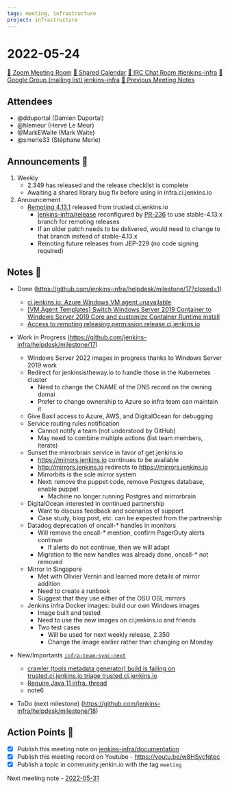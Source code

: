 ```yaml
---
tags: meeting, infrastructure
project: infrastructure
---
```

<!-- markdownlint-disable MD026-->

# 2022-05-24

[:movie_camera: Zoom Meeting Room](https://zoom.us/j/92454301214?pwd=aEVoUi9EanpaakN3L1ZxRlpDQk5Ddz09)
[:calendar: Shared Calendar](https://jenkins.io/event-calendar/)
[:speech_balloon: IRC Chat Room #jenkins-infra](https://jenkins.io/chat/#jenkins-infra)
[:email: Google Group (mailing list) jenkins-infra](https://groups.google.com/g/jenkins-infra)
[🧠 Previous Meeting Notes](https://github.com/jenkins-infra/documentation/blob/main/meetings/2022-05-17.md)

## Attendees

* @dduportal (Damien Duportal)
* @hlemeur (Hervé Le Meur)
* @MarkEWaite (Mark Waite)
* @smerle33 (Stéphane Merle)
<!--
* @basil (Basil Crow)
* @zvW_c6ROSOOuJDTOracA7Q (Tim Jacomb)
-->

## Announcements :loudspeaker:

1. Weekly 
    * 2.349 has released and the release checklist is complete
    * Awaiting a shared library bug fix before using in infra.ci.jenkins.io
2. Announcement
    * [Remoting 4.13.1](https://github.com/jenkinsci/remoting/releases/tag/remoting-4.13.1) released from trusted.ci.jenkins.io
        * [jenkins-infra/release](https://github.com/jenkins-infra/) reconfigured by [PR-236](https://github.com/jenkins-infra/release/pull/236) to use stable-4.13.x branch for remoting releases
        * If an older patch needs to be delivered, would need to change to that branch instead of stable-4.13.x
        * Remoting future releases from JEP-229 (no code signing required)


## Notes :book:

* Done (https://github.com/jenkins-infra/helpdesk/milestone/17?closed=1)
  * [ci.jenkins.io: Azure Windows VM agent unavailable](https://github.com/jenkins-infra/helpdesk/issues/2949)
  * [[VM Agent Templates] Switch Windows Server 2019 Container to Windows Server 2019 Core and customize Container Runtime install](https://github.com/jenkins-infra/helpdesk/issues/2942)
  * [Access to remoting releasing permission release.ci.jenkins.io](https://github.com/jenkins-infra/helpdesk/issues/2947)

* Work in Progress (https://github.com/jenkins-infra/helpdesk/milestone/17)
  * Windows Server 2022 images in progress thanks to Windows Server 2019 work
  * Redirect for jenkinsistheway.io to handle those in the Kubernetes cluster
      * Need to change the CNAME of the DNS record on the owning domai
      * Prefer to change ownership to Azure so infra team can maintain it
  * Give Basil access to Azure, AWS, and DigitalOcean for debugging
  * Service routing rules notification
      * Cannot notify a team (not understood by GitHub)
      * May need to combine multiple actions (list team members, iterate)
  * Sunset the mirrorbrain service in favor of get.jenkins.io
      * https://mirrors.jenkins.io continues to be available
      * http://mirrors.jenkins.io redirects to https://mirrors.jenkins.io
      * Mirrorbits is the sole mirror system
      * Next: remove the puppet code, remove Postgres database, enable puppet
          * Machine no longer running Postgres and mirrorbrain
  * DigitalOcean interested in continued partnership
      * Want to discuss feedback and scenarios of support
      * Case study, blog post, etc. can be expected from the partnership
  * Datadog deprecation of oncall-* handles in monitors
      * Will remove the oncall-* mention, confirm PagerDuty alerts continue
          * If alerts do not continue, then we will adapt
      * Migration to the new handles was already done, oncall-* not removed
  * Mirror in Singapore
      * Met with Olivier Vernin and learned more details of mirror addition
      * Need to create a runbook
      * Suggest that they use either of the OSU OSL mirrors
  * Jenkins infra Docker images: build our own Windows images
      * Image built and tested
      * Need to use the new images on ci.jenkins.io and friends
      * Two test cases
          * Will be used for next weekly release, 2.350
          * Change the image earlier rather than changing on Monday

* New/Importants [`infra-team-sync-next`](https://github.com/jenkins-infra/helpdesk/milestone/10)
  * [crawler (tools metadata generator) build is failing on trusted.ci.jenkins.io triage trusted.ci.jenkins.io](https://github.com/jenkins-infra/helpdesk/issues/2950)
  * [Require Java 11 infra. thread](https://github.com/jenkins-infra/helpdesk/issues/2945)
  * note6

* ToDo (next milestone) (https://github.com/jenkins-infra/helpdesk/milestone/18)

## Action Points :muscle:

* [x] Publish this meeting note on [jenkins-infra/documentation](https://github.com/jenkins-infra/documentation)
* [x] Publish this meeting record on Youtube - https://youtu.be/w8HSycfqtec 
* [x] Publish a topic in community.jenkin.io with the tag `meeting`

Next meeting note - [2022-05-31](https://github.com/jenkins-infra/documentation/blob/main/meetings/2022-05-31.md) 
